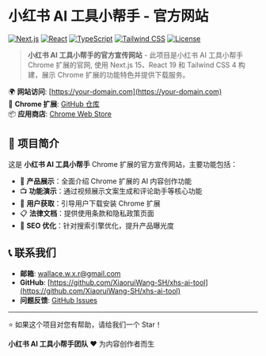 # 小红书 AI 工具小帮手 - 官方网站

[![Next.js](https://img.shields.io/badge/Next.js-15.5.0-black?style=flat-square&logo=next.js)](https://nextjs.org/)
[![React](https://img.shields.io/badge/React-19.1.0-61DAFB?style=flat-square&logo=react)](https://reactjs.org/)
[![TypeScript](https://img.shields.io/badge/TypeScript-007ACC?style=flat-square&logo=typescript&logoColor=white)](https://www.typescriptlang.org/)
[![Tailwind CSS](https://img.shields.io/badge/Tailwind_CSS-4.0-38B2AC?style=flat-square&logo=tailwind-css)](https://tailwindcss.com/)
[![License](https://img.shields.io/badge/license-MIT-blue?style=flat-square)](LICENSE)

> **小红书 AI 工具小帮手的官方宣传网站** - 此项目是小红书 AI 工具小帮手 Chrome 扩展的官网, 使用 Next.js 15、React 19 和 Tailwind CSS 4 构建，展示 Chrome 扩展的功能特色并提供下载服务。

🌍 **网站访问**: [https://your-domain.com](https://your-domain.com)  
🔗 **Chrome 扩展**: [GitHub 仓库](https://github.com/XiaoruiWang-SH/xhs-ai-tool)  
📦 **应用商店**: [Chrome Web Store](https://chromewebstore.google.com/detail/jbgcgabaeechheccecbaphelkhgabkbp)

## 📖 项目简介

这是 **小红书 AI 工具小帮手** Chrome 扩展的官方宣传网站，主要功能包括：

- 🎯 **产品展示**：全面介绍 Chrome 扩展的 AI 内容创作功能
- 📺 **功能演示**：通过视频展示文案生成和评论助手等核心功能
- 🚀 **用户获取**：引导用户下载安装 Chrome 扩展
- 📋 **法律文档**：提供使用条款和隐私政策页面
- 🎨 **SEO 优化**：针对搜索引擎优化，提升产品曝光度

## 📞 联系我们

- **邮箱**: [wallace.w.x.r@gmail.com](mailto:wallace.w.x.r@gmail.com)
- **GitHub**: [https://github.com/XiaoruiWang-SH/xhs-ai-tool](https://github.com/XiaoruiWang-SH/xhs-ai-tool)
- **问题反馈**: [GitHub Issues](https://github.com/XiaoruiWang-SH/xhs-ai-tool/issues)

---

⭐ 如果这个项目对您有帮助，请给我们一个 Star！

**小红书 AI 工具小帮手团队** ❤️ 为内容创作者而生
